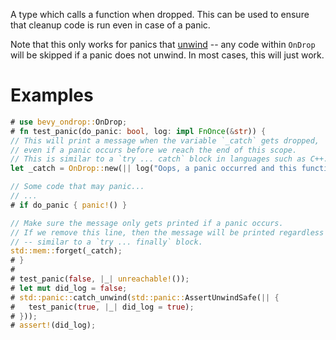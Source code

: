 A type which calls a function when dropped.
This can be used to ensure that cleanup code is run even in case of a panic.

Note that this only works for panics that [unwind](https://doc.rust-lang.org/nomicon/unwinding.html)
-- any code within `OnDrop` will be skipped if a panic does not unwind.
In most cases, this will just work.

# Examples

```rust
# use bevy_ondrop::OnDrop;
# fn test_panic(do_panic: bool, log: impl FnOnce(&str)) {
// This will print a message when the variable `_catch` gets dropped,
// even if a panic occurs before we reach the end of this scope.
// This is similar to a `try ... catch` block in languages such as C++.
let _catch = OnDrop::new(|| log("Oops, a panic occurred and this function didn't complete!"));

// Some code that may panic...
// ...
# if do_panic { panic!() }

// Make sure the message only gets printed if a panic occurs.
// If we remove this line, then the message will be printed regardless of whether a panic occurs
// -- similar to a `try ... finally` block.
std::mem::forget(_catch);
# }
#
# test_panic(false, |_| unreachable!());
# let mut did_log = false;
# std::panic::catch_unwind(std::panic::AssertUnwindSafe(|| {
#   test_panic(true, |_| did_log = true);
# }));
# assert!(did_log);
```